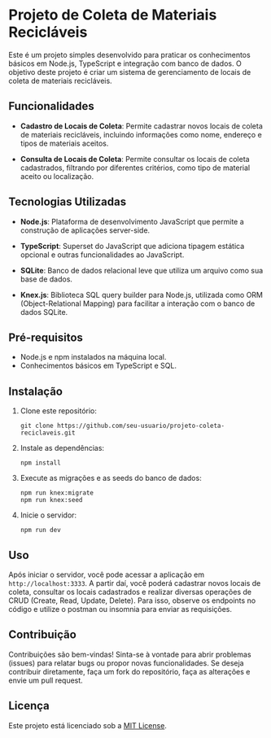 # Projeto de Coleta de Materiais Recicláveis

Este é um projeto simples desenvolvido para praticar os conhecimentos básicos em Node.js, TypeScript e integração com banco de dados. O objetivo deste projeto é criar um sistema de gerenciamento de locais de coleta de materiais recicláveis.

## Funcionalidades

- **Cadastro de Locais de Coleta**: Permite cadastrar novos locais de coleta de materiais recicláveis, incluindo informações como nome, endereço e tipos de materiais aceitos.

- **Consulta de Locais de Coleta**: Permite consultar os locais de coleta cadastrados, filtrando por diferentes critérios, como tipo de material aceito ou localização.

## Tecnologias Utilizadas

- **Node.js**: Plataforma de desenvolvimento JavaScript que permite a construção de aplicações server-side.

- **TypeScript**: Superset do JavaScript que adiciona tipagem estática opcional e outras funcionalidades ao JavaScript.

- **SQLite**: Banco de dados relacional leve que utiliza um arquivo como sua base de dados.

- **Knex.js**: Biblioteca SQL query builder para Node.js, utilizada como ORM (Object-Relational Mapping) para facilitar a interação com o banco de dados SQLite.

## Pré-requisitos

- Node.js e npm instalados na máquina local.
- Conhecimentos básicos em TypeScript e SQL.

## Instalação

1. Clone este repositório:

    ```
    git clone https://github.com/seu-usuario/projeto-coleta-reciclaveis.git
    ```

2. Instale as dependências:

    ```
    npm install
    ```

3. Execute as migrações e as seeds do banco de dados:

    ```
    npm run knex:migrate
    npm run knex:seed
    ```

4. Inicie o servidor:

    ```
    npm run dev
    ```

## Uso

Após iniciar o servidor, você pode acessar a aplicação em `http://localhost:3333`. A partir daí, você poderá cadastrar novos locais de coleta, consultar os locais cadastrados e realizar diversas operações de CRUD (Create, Read, Update, Delete). Para isso, observe os endpoints no código e utilize o postman ou insomnia para enviar as requisições.

## Contribuição

Contribuições são bem-vindas! Sinta-se à vontade para abrir problemas (issues) para relatar bugs ou propor novas funcionalidades. Se deseja contribuir diretamente, faça um fork do repositório, faça as alterações e envie um pull request.

## Licença

Este projeto está licenciado sob a [MIT License](https://opensource.org/licenses/MIT).

